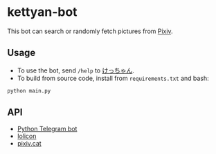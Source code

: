 # kettyan-bot

This bot can search or randomly fetch pictures from [Pixiv](https://www.pixiv.net/).

## Usage

- To use the bot, send `/help` to [けっちゃん](https://t.me/kettyan_bot).
- To build from source code, install from `requirements.txt` and bash:

```bash
python main.py
``` 

## API

- [Python Telegram bot](https://github.com/python-telegram-bot/python-telegram-bot)
- [lolicon](https://api.lolicon.app/#/setu)
- [pixiv.cat](https://pixiv.cat/)
